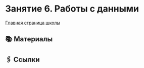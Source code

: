 # Занятие 6. Работы с данными

[Главная страница школы](../../README.md)

## 📚 Материалы

## 🖇️ Ссылки
